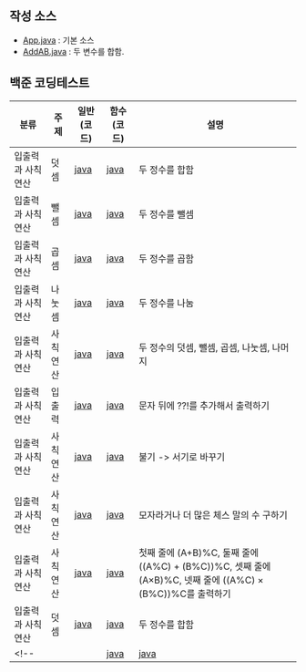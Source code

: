 ## 작성 소스

- [App.java](https://github.com/kimbyeonggeun/study_javas/blob/master/src/App.java) : 기본 소스
- [AddAB.java](https://github.com/kimbyeonggeun/study_javas/blob/master/src/AddAB.java) : 두 변수를 합함.

## 백준 코딩테스트

|분류|주제|일반(코드)|함수(코드)|설명|
|----|----|----|----|----|
|입출력과 사칙연산|덧셈|[java](https://www.acmicpc.net/source/51272513)|[java](https://www.acmicpc.net/source/51272418)|두 정수를 합함|
|입출력과 사칙연산|뺄셈|[java](https://www.acmicpc.net/source/48315186)|[java](https://www.acmicpc.net/status?user_id=qudrms2157&problem_id=1001&from_mine=1)|두 정수를 뺄셈|
|입출력과 사칙연산|곱셈|[java](https://www.acmicpc.net/source/48315222)|[java](https://www.acmicpc.net/source/51305367)|두 정수를 곱함|
|입출력과 사칙연산|나눗셈|[java](https://www.acmicpc.net/source/48315307)|[java](https://www.acmicpc.net/source/51305474)|두 정수를 나눔|
|입출력과 사칙연산|사칙연산|[java](https://www.acmicpc.net/source/48315382)|[java](https://www.acmicpc.net/source/51305742) |두 정수의 덧셈, 뺄셈, 곱셈, 나눗셈, 나머지|
|입출력과 사칙연산|입출력|[java](https://www.acmicpc.net/source/48315448)|[java](https://www.acmicpc.net/source/51305827)|문자 뒤에 ??!를 추가해서 출력하기|
|입출력과 사칙연산|사칙연산|[java](https://www.acmicpc.net/source/48315810)|[java](https://www.acmicpc.net/source/51305928)|불기 -> 서기로 바꾸기|
|입출력과 사칙연산|사칙연산|[java](https://www.acmicpc.net/source/48316288)|[java](https://www.acmicpc.net/source/51306092)|모자라거나 더 많은 체스 말의 수 구하기|
|입출력과 사칙연산| 사칙연산 |[java](https://www.acmicpc.net/source/48316453)|[java](https://www.acmicpc.net/source/51306158)|첫째 줄에 (A+B)%C, 둘째 줄에 ((A%C) + (B%C))%C, 셋째 줄에 (A×B)%C, 넷째 줄에 ((A%C) × (B%C))%C를 출력하기|
|입출력과 사칙연산| 덧셈 |[java](https://www.acmicpc.net/source/51272666)|[java](https://www.acmicpc.net/source/51272736)|두 정수를 합함|
<!-- |||[java]()|[java]()|| -->
